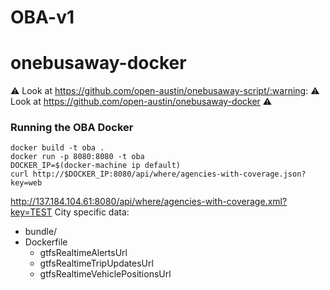 # OBA-v1


# onebusaway-docker

:warning: Look at https://github.com/open-austin/onebusaway-script/:warning:
:warning: Look at https://github.com/open-austin/onebusaway-docker :warning:

### Running the OBA Docker

```
docker build -t oba .
docker run -p 8080:8080 -t oba
DOCKER_IP=$(docker-machine ip default)
curl http://$DOCKER_IP:8080/api/where/agencies-with-coverage.json?key=web
```
http://137.184.104.61:8080/api/where/agencies-with-coverage.xml?key=TEST
City specific data:

- bundle/
- Dockerfile
    - gtfsRealtimeAlertsUrl
    - gtfsRealtimeTripUpdatesUrl
    - gtfsRealtimeVehiclePositionsUrl
